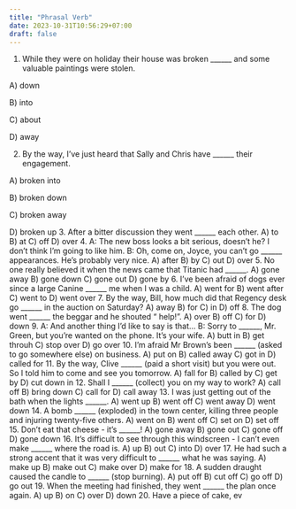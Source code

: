 ```yaml
---
title: "Phrasal Verb"
date: 2023-10-31T10:56:29+07:00
draft: false
---
```

1. While they were on holiday their house was broken ______ and
some valuable paintings were stolen.

A) down 

B) into 

C) about 

D) away

2. By the way, I’ve just heard that Sally and Chris have ______ their
engagement.

A) broken into 

B) broken down

C) broken away 

D) broken up
3. After a bitter discussion they went ______ each other.
A) to B) at C) off D) over
4. A: The new boss looks a bit serious, doesn’t he? I don’t think I’m
going to like him.
B: Oh, come on, Joyce, you can’t go ______ appearances. He’s
probably very nice.
A) after B) by C) out D) over
5. No one really believed it when the news came that Titanic had
______.
A) gone away B) gone down C) gone out D) gone by
6. I’ve been afraid of dogs ever since a large Canine ______ me
when I was a child.
A) went for B) went after C) went to D) went over
7. By the way, Bill, how much did that Regency desk go ______ in
the auction on Saturday?
A) away B) for C) in D) off
8. The dog went ______ the beggar and he shouted “ help!”.
A) over B) off C) for D) down
9. A: And another thing I’d like to say is that...
B: Sorry to ______, Mr. Green, but you’re wanted on the phone.
It’s your wife.
A) butt in B) get throuh C) stop over D) go over
10. I’m afraid Mr Brown’s been ______ (asked to go somewhere
else) on business.
A) put on B) called away C) got in D) called for
11. By the way, Clive ______ (paid a short visit) but you were out.
So I told him to come and see you tomorrow.
A) fall for B) called by C) get by D) cut down in
12. Shall I ______ (collect) you on my way to work?
A) call off B) bring down C) call for D) call away
13. I was just getting out of the bath when the lights ______.
A) went up B) went off C) went away D) went down
14. A bomb ______ (exploded) in the town center, killing three people
and injuring twenty-five others.
A) went on B) went off C) set on D) set off
15. Don’t eat that cheese - it’s ______!
A) gone away B) gone out C) gone off D) gone down
16. It’s difficult to see through this windscreen - I can’t even make
______ where the road is.
A) up B) out C) into D) over
17. He had such a strong accent that it was very difficult to ______
what he was saying.
A) make up B) make out C) make over D) make for
18. A sudden draught caused the candle to ______ (stop burning).
A) put off B) cut off C) go off D) go out
19. When the meeting had finished, they went ______ the plan once
again.
A) up B) on C) over D) down
20. Have a piece of cake, ev